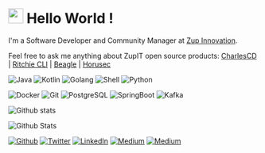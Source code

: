 <h1><img src="https://emojis.slackmojis.com/emojis/images/1531849430/4246/blob-sunglasses.gif?1531849430" width="30"/> Hello World !</h1>

I'm a Software Developer and Community Manager at [Zup Innovation](https://zup.com.br).

Feel free to ask me anything about ZupIT open source products: [CharlesCD](https://github.com/ZupIT/charlescd) | [Ritchie CLI](https://github.com/ZupIT/ritchie-cli) | [Beagle](https://github.com/ZupIT/beagle) | [Horusec](https://github.com/ZupIT/horusec)

<p>
    <img alt="Java" src="https://img.shields.io/badge/-Java-E34F26?style=flat-square&logo=java&logoColor=white" />
    <img alt="Kotlin" src="https://img.shields.io/badge/-Kotlin-311C87?style=flat-square&logo=kotlin&logoColor=white" />
    <img alt="Golang" src="https://img.shields.io/badge/-Golang-45b8d8?style=flat-square&logo=golang&logoColor=white" />
    <img alt="Shell" src="https://img.shields.io/badge/-Shell-F7B93E?style=flat-square&logo=shell&logoColor=white" />
    <img alt="Python" src="https://img.shields.io/badge/-Python-764ABC?style=flat-python&logo=redux&logoColor=white" />
</p>
<p>    
    <img alt="Docker" src="https://img.shields.io/badge/-Docker-46a2f1?style=flat-square&logo=docker&logoColor=white" />
    <img alt="Git" src="https://img.shields.io/badge/-Git-F05032?style=flat-square&logo=git&logoColor=white" />
    <img alt="PostgreSQL" src="https://img.shields.io/badge/-PostgreSQL-E10098?style=flat-square&logo=postgresql&logoColor=white" />
    <img alt="SpringBoot" src="https://img.shields.io/badge/-SpringBoot-5849BE?style=flat-square&logo=springboot&logoColor=white" />
    <img alt="Kafka" src="https://img.shields.io/badge/-Kafka-8DD6F9?style=flat-square&logo=kafka&logoColor=white" /> 
</p>

![Github stats](https://github-readme-stats.vercel.app/api/top-langs/?username=GuillaumeFalourd&layout=compact)

![Github Stats](https://github-readme-stats.vercel.app/api/top-langs/?username=GuillaumeFalourd&layout=compact)

<p><a href="https://github.com/GuillaumeFalourd" target="_blank"><img alt="Github" src="https://img.shields.io/badge/GitHub-%2312100E.svg?&style=for-the-badge&logo=Github&logoColor=white" /></a> <a href="https://twitter.com/GuiFalourd" target="_blank"><img alt="Twitter" src="https://img.shields.io/badge/twitter-%231DA1F2.svg?&style=for-the-badge&logo=twitter&logoColor=white" /></a> <a href="https://www.linkedin.com/in/guillaume.falourd" target="_blank"><img alt="LinkedIn" src="https://img.shields.io/badge/linkedin-%230077B5.svg?&style=for-the-badge&logo=linkedin&logoColor=white" /></a> <a href="https://medium.com/@guillaume.falourd" target="_blank"><img alt="Medium" src="https://img.shields.io/badge/medium-%2312100E.svg?&style=for-the-badge&logo=medium&logoColor=white" /></a> <a href="guillaume.falourd@zup.com.br" target="_blank"><img alt="Medium" src="https://img.shields.io/badge/-Gmail-c14438.svg?&style=for-the-badge&logo=Gmail&logoColor=white" /></a></p>
